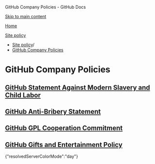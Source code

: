 GitHub Company Policies - GitHub Docs

[Skip to main content](#main-content)

[Home](/es)

[Site policy](/es/site-policy)

* [Site policy](/es/site-policy)/
* [GitHub Company Policies](/es/site-policy/github-company-policies)

GitHub Company Policies
==========

[GitHub Statement Against Modern Slavery and Child Labor](/es/site-policy/github-company-policies/github-statement-against-modern-slavery-and-child-labor)
----------

[GitHub Anti-Bribery Statement](/es/site-policy/github-company-policies/github-anti-bribery-statement)
----------

[GitHub GPL Cooperation Commitment](/es/site-policy/github-company-policies/github-gpl-cooperation-commitment)
----------

[GitHub Gifts and Entertainment Policy](/es/site-policy/github-company-policies/github-gifts-and-entertainment-policy)
----------

{"resolvedServerColorMode":"day"}
